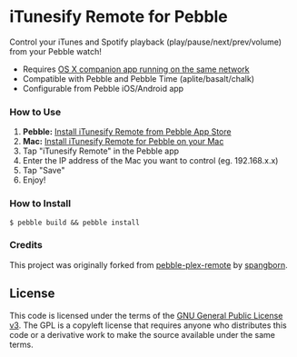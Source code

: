 iTunesify Remote for Pebble
==================

Control your iTunes and Spotify playback (play/pause/next/prev/volume) from your Pebble watch!

- Requires [OS X companion app running on the same network](https://github.com/macecchi/pebble-itunesify-remote-osx/blob/master/README.md)
- Compatible with Pebble and Pebble Time (aplite/basalt/chalk)
- Configurable from Pebble iOS/Android app


### How to Use

1. **Pebble:** [Install iTunesify Remote from Pebble App Store](https://apps.getpebble.com/en_US/application/55b5bdfe5e07169f58000022)
2. **Mac:** [Install iTunesify Remote for Pebble on your Mac](https://github.com/macecchi/pebble-itunes-remote-osx/blob/master/README.md)
2. Tap "iTunesify Remote" in the Pebble app
3. Enter the IP address of the Mac you want to control (eg. 192.168.x.x)
4. Tap "Save"
5. Enjoy!


### How to Install

```
$ pebble build && pebble install
```
	

### Credits

This project was originally forked from [pebble-plex-remote](https://github.com/spangborn/pebble-plex-remote) by [spangborn](https://github.com/spangborn/).

## License

This code is licensed under the terms of the [GNU General Public License v3](http://choosealicense.com/licenses/gpl-3.0/). The GPL is a copyleft license that requires anyone who distributes this code or a derivative work to make the source available under the same terms. 


